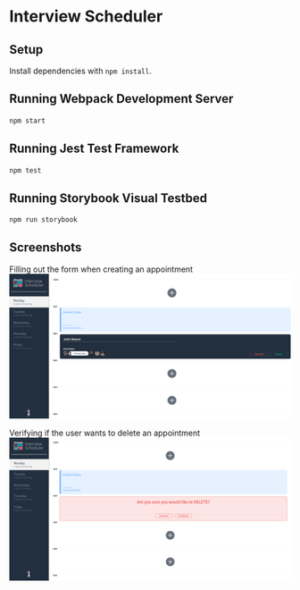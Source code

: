 # Interview Scheduler

## Setup

Install dependencies with `npm install`.

## Running Webpack Development Server

```sh
npm start
```

## Running Jest Test Framework

```sh
npm test
```

## Running Storybook Visual Testbed

```sh
npm run storybook
```

## Screenshots
Filling out the form when creating an appointment 
!["Creating an appointmnet"](https://raw.githubusercontent.com/Pumpkin-spice-cloud/scheduler/master/docs/appointment_creation.png)

Verifying if the user wants to delete an appointment 
!["Confirmation when deleting an appointment"](https://raw.githubusercontent.com/Pumpkin-spice-cloud/scheduler/master/docs/deleting_appointment.png)